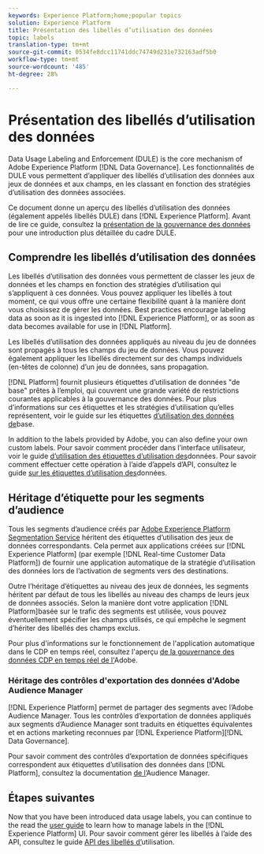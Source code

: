 ```yaml
---
keywords: Experience Platform;home;popular topics
solution: Experience Platform
title: Présentation des libellés d’utilisation des données
topic: labels
translation-type: tm+mt
source-git-commit: 0534fe8dcc11741ddc74749d231e732163adf5b0
workflow-type: tm+mt
source-wordcount: '485'
ht-degree: 28%

---
```



# Présentation des libellés d’utilisation des données

Data Usage Labeling and Enforcement (DULE) is the core mechanism of Adobe Experience Platform [!DNL Data Governance]. Les fonctionnalités de DULE vous permettent d’appliquer des libellés d’utilisation des données aux jeux de données et aux champs, en les classant en fonction des stratégies d’utilisation des données associées.

Ce document donne un aperçu des libellés d’utilisation des données (également appelés libellés DULE) dans [!DNL Experience Platform]. Avant de lire ce guide, consultez la [présentation de la gouvernance des données](../home.md) pour une introduction plus détaillée du cadre DULE.

## Comprendre les libellés d’utilisation des données

Les libellés d’utilisation des données vous permettent de classer les jeux de données et les champs en fonction des stratégies d’utilisation qui s’appliquent à ces données. Vous pouvez appliquer les libellés à tout moment, ce qui vous offre une certaine flexibilité quant à la manière dont vous choisissez de gérer les données. Best practices encourage labeling data as soon as it is ingested into [!DNL Experience Platform], or as soon as data becomes available for use in [!DNL Platform].

Les libellés d’utilisation des données appliqués au niveau du jeu de données sont propagés à tous les champs du jeu de données. Vous pouvez également appliquer les libellés directement sur des champs individuels (en-têtes de colonne) d’un jeu de données, sans propagation.

[!DNL Platform] fournit plusieurs étiquettes d’utilisation de données &quot;de base&quot; prêtes à l’emploi, qui couvrent une grande variété de restrictions courantes applicables à la gouvernance des données. Pour plus d’informations sur ces étiquettes et les stratégies d’utilisation qu’elles représentent, voir le guide sur les étiquettes [d’utilisation des données de](reference.md)base.

In addition to the labels provided by Adobe, you can also define your own custom labels. Pour savoir comment procéder dans l’interface utilisateur, voir le guide [d’utilisation des étiquettes d’utilisation des](./user-guide.md)données. Pour savoir comment effectuer cette opération à l’aide d’appels d’API, consultez le guide [sur les étiquettes d’utilisation des](./api.md)données.

## Héritage d’étiquette pour les segments d’audience

Tous les segments d’audience créés par [Adobe Experience Platform Segmentation Service](../../segmentation/home.md) héritent des étiquettes d’utilisation des jeux de données correspondants. Cela permet aux applications créées sur [!DNL Experience Platform] (par exemple [!DNL Real-time Customer Data Platform]) de fournir une application automatique de la stratégie d’utilisation des données lors de l’activation de segments vers des destinations.

Outre l’héritage d’étiquettes au niveau des jeux de données, les segments héritent par défaut de tous les libellés au niveau des champs de leurs jeux de données associés. Selon la manière dont votre application [!DNL Platform]basée sur le trafic des segments est utilisée, vous pouvez éventuellement spécifier les champs utilisés, ce qui empêche le segment d’hériter des libellés des champs exclus.

Pour plus d&#39;informations sur le fonctionnement de l&#39;application automatique dans le CDP en temps réel, consultez l&#39;aperçu [de la gouvernance des données CDP en temps réel de l&#39;](../../rtcdp/privacy/data-governance-overview.md#enforce-data-usage-compliance)Adobe.

### Héritage des contrôles d&#39;exportation des données d&#39;Adobe Audience Manager

[!DNL Experience Platform] permet de partager des segments avec l’Adobe Audience Manager. Tous les contrôles d’exportation de données appliqués aux segments d’Audience Manager sont traduits en étiquettes équivalentes et en actions marketing reconnues par [!DNL Experience Platform][!DNL Data Governance].

Pour savoir comment des contrôles d’exportation de données spécifiques correspondent aux étiquettes d’utilisation des données dans [!DNL Platform], consultez la documentation [de l’](https://docs.adobe.com/content/help/en/audience-manager/user-guide/implementation-integration-guides/integration-experience-platform/aam-aep-audience-sharing.html#aam-data-export-control-in-aep)Audience Manager.


## Étapes suivantes

Now that you have been introduced data usage labels, you can continue to the read the [user guide](user-guide.md) to learn how to manage labels in the [!DNL Experience Platform] UI. Pour savoir comment gérer les libellés à l’aide des API, consultez le guide [API des libellés d’](./api.md)utilisation.
